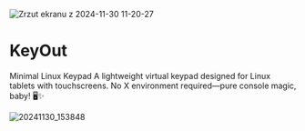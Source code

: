 
![Zrzut ekranu z 2024-11-30 11-20-27](https://github.com/user-attachments/assets/20c2636f-878e-48a3-87f6-7befdf29864e)

# KeyOut
Minimal Linux Keypad A lightweight virtual keypad designed for Linux tablets with touchscreens. No X environment required—pure console magic, baby! 🖥️✨


![20241130_153848](https://github.com/user-attachments/assets/b2f59b71-0b4e-4824-a59e-92bc3612bbbb)


